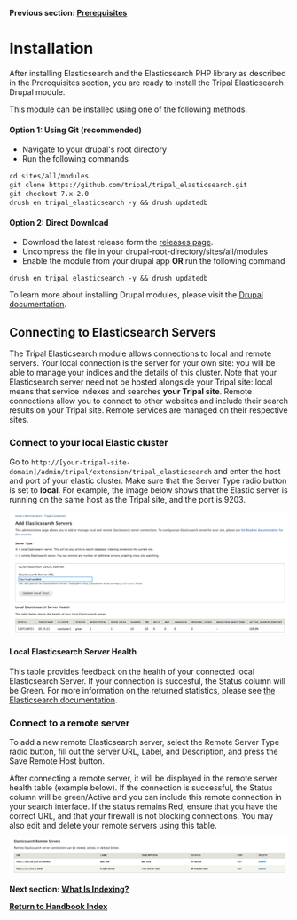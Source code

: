 **Previous section:  [Prerequisites](prerequisites.md)**

# Installation

After installing Elasticsearch and the Elasticsearch PHP library as described in the Prerequisites section, you are ready to install the Tripal Elasticsearch Drupal module.

This module can be installed using one of the following methods.

#### Option 1: Using Git (recommended)
- Navigate to your drupal's root directory
- Run the following commands
```shell
cd sites/all/modules
git clone https://github.com/tripal/tripal_elasticsearch.git
git checkout 7.x-2.0
drush en tripal_elasticsearch -y && drush updatedb
```
 
#### Option 2: Direct Download
- Download the latest release form the [releases page](https://github.com/tripal/tripal_elasticsearch/releases).
- Uncompress the file in your drupal-root-directory/sites/all/modules
- Enable the module from your drupal app **OR** run the following command
```shell
drush en tripal_elasticsearch -y && drush updatedb
```  

To learn more about installing Drupal modules, please visit the [Drupal documentation](https://www.drupal.org/node/895232).

## Connecting to Elasticsearch Servers
The Tripal Elasticsearch module allows connections to local and remote servers.  Your local connection is the server for your own site: you will be able to manage your indices and the details of this cluster.  Note that your Elasticsearch server need not be hosted alongside your Tripal site: local means that service indexes and searches **your Tripal site**.  Remote connections allow you to connect to other websites and include their search results on your Tripal site.  Remote services are managed on their respective sites.

### Connect to your local Elastic cluster

Go to `http://[your-tripal-site-domain]/admin/tripal/extension/tripal_elasticsearch` and 
enter the host and port of your elastic cluster.  Make sure that the Server Type radio button is set to **local**. For example, the image below shows that
the Elastic server is running on the same host as the Tripal site, and the port is 9203.

![connect to elastic](../images/elastic_search_connect.png)

#### Local Elasticsearch Server Health

This table provides feedback on the health of your connected local Elasticsearch Server.  If your connection is succesful, the Status column will be Green. For more information on the returned statistics, please see [the Elasticsearch documentation](https://www.elastic.co/guide/en/elasticsearch/reference/current/_cluster_health.html).

### Connect to a remote server

To add a new remote Elasticsearch server, select the Remote Server Type radio button,  fill out the server URL, Label, and Description, and press the Save Remote Host button. 

After connecting a remote server, it will be displayed in the remote server health table (example below).  If the connection is successful, the Status column will be green/Active and you can include this remote connection in your search interface.  If the status remains Red, ensure that you have the correct URL, and that your firewall is not blocking connections.  You may also edit and delete your remote servers using this table.

![remote server health](../images/remote_server.png)



**Next section: [What Is Indexing?](/docs/indexing.md)**

**[Return to Handbook Index](/docs)**